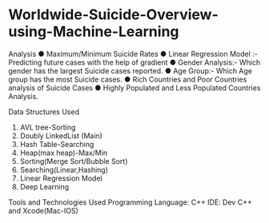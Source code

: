# Worldwide-Suicide-Overview-using-Machine-Learning

Analysis
● Maximum/Minimum Suicide Rates
● Linear Regression Model :- Predicting future cases with the help of gradient 
● Gender Analysis:- Which gender has the largest Suicide cases reported. 
● Age Group:- Which Age group has the most Suicide cases.
● Rich Countries and Poor Countries analysis of Suicide Cases 
● Highly Populated and Less Populated Countries Analysis.

Data Structures Used
1. AVL tree-Sorting
2. Doubly LinkedList (Main)
3. Hash Table-Searching
4. Heap(max heap)-Max/Min
5. Sorting(Merge Sort/Bubble Sort)
6. Searching(Linear,Hashing)
7. Linear Regression Model
8. Deep Learning


Tools and Technologies Used
Programming Language: C++
IDE: Dev C++ and Xcode(Mac-IOS)
